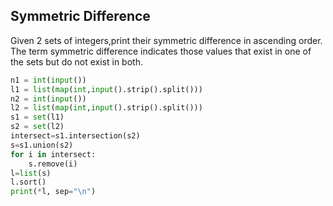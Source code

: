 ## Symmetric Difference
Given 2 sets of integers,print their symmetric difference in ascending order. The term symmetric difference indicates those values that exist in one of the sets but do not exist in both.
```python
n1 = int(input())
l1 = list(map(int,input().strip().split()))
n2 = int(input())
l2 = list(map(int,input().strip().split()))
s1 = set(l1)
s2 = set(l2)
intersect=s1.intersection(s2)
s=s1.union(s2)
for i in intersect:
    s.remove(i)
l=list(s)
l.sort()
print(*l, sep="\n")
```
